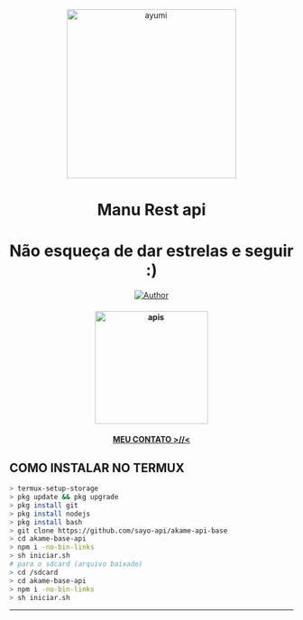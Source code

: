 <div align="center">
<img src="https://i.pinimg.com/564x/40/2e/ba/402eba5ae02d4c02027aee96c64e95c2.jpg" alt="ayumi" width="300" />

</p>
<h1 align="center">Manu Rest api</h1>

<h1 align="center">Não esqueça de dar estrelas e seguir :)</h1>

>
>
>
</div>
<p align="center">
  <a href="https://github.com/sayo-api"><img title="Author" src="https://img.shields.io/badge/Author-sayo-api.svg?style=for-the-badge&logo=github" /></a>
  <h4 align="center">
  <a href="https://tohka.tech"><img title="apis" src="https://tohka.tech/img/tohka.jpg" width="200" height="200"/></a>
  <h4 align="center">
  <a
  <a href="https://wa.me/5562936180708">MEU CONTATO >//< </a>
</h4>
</p>

## COMO INSTALAR NO TERMUX
```bash
> termux-setup-storage
> pkg update && pkg upgrade
> pkg install git
> pkg install nodejs
> pkg install bash
> git clone https://github.com/sayo-api/akame-api-base
> cd akame-base-api
> npm i -no-bin-links
> sh iniciar.sh
# para o sdcard (arquivo baixado)
> cd /sdcard
> cd akame-base-api
> npm i -no-bin-links
> sh iniciar.sh
```
---------
